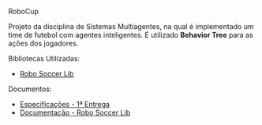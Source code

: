 RoboCup

Projeto da disciplina de Sistemas Multiagentes, na qual é implementado um time de futebol com agentes inteligentes. É utilizado **Behavior Tree** para as ações dos jogadores.

Bibliotecas Utilizadas:
  * [Robo Soccer Lib](https://bitbucket.org/brunohpmarques/robosoccerlib)

Documentos:
  * [Especificações - 1ª Entrega](https://github.com/fabioafreitas/RoboCup/blob/master/docs/Documenta%C3%A7%C3%A3o%20-%201%C2%AA%20Entrega%20Projeto.pdf)
  * [Documentação - Robo Soccer Lib](https://github.com/fabioafreitas/RoboCup/blob/master/docs/Documenta%C3%A7%C3%A3o%20-%20RoboSoccerLib%202D.pdf)
  
